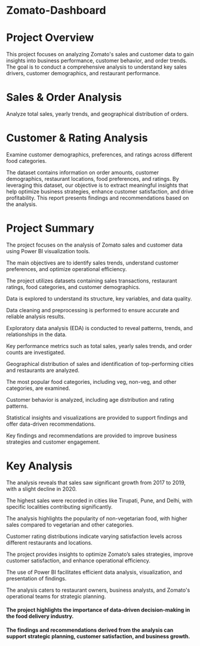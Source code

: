 # Zomato-Dashboard

# Project Overview

This project focuses on analyzing Zomato's sales and customer data to gain insights into business performance, customer behavior, and order trends. The goal is to conduct a comprehensive analysis to understand key sales drivers, customer demographics, and restaurant performance.

# Sales & Order Analysis

Analyze total sales, yearly trends, and geographical distribution of orders.

# Customer & Rating Analysis

Examine customer demographics, preferences, and ratings across different food categories.

The dataset contains information on order amounts, customer demographics, restaurant locations, food preferences, and ratings. By leveraging this dataset, our objective is to extract meaningful insights that help optimize business strategies, enhance customer satisfaction, and drive profitability. This report presents findings and recommendations based on the analysis.

# Project Summary

The project focuses on the analysis of Zomato sales and customer data using Power BI visualization tools.

The main objectives are to identify sales trends, understand customer preferences, and optimize operational efficiency.

The project utilizes datasets containing sales transactions, restaurant ratings, food categories, and customer demographics.

Data is explored to understand its structure, key variables, and data quality.

Data cleaning and preprocessing is performed to ensure accurate and reliable analysis results.

Exploratory data analysis (EDA) is conducted to reveal patterns, trends, and relationships in the data.

Key performance metrics such as total sales, yearly sales trends, and order counts are investigated.

Geographical distribution of sales and identification of top-performing cities and restaurants are analyzed.

The most popular food categories, including veg, non-veg, and other categories, are examined.

Customer behavior is analyzed, including age distribution and rating patterns.

Statistical insights and visualizations are provided to support findings and offer data-driven recommendations.

Key findings and recommendations are provided to improve business strategies and customer engagement.

# Key Analysis

The analysis reveals that sales saw significant growth from 2017 to 2019, with a slight decline in 2020.

The highest sales were recorded in cities like Tirupati, Pune, and Delhi, with specific localities contributing significantly.

The analysis highlights the popularity of non-vegetarian food, with higher sales compared to vegetarian and other categories.

Customer rating distributions indicate varying satisfaction levels across different restaurants and locations.

The project provides insights to optimize Zomato’s sales strategies, improve customer satisfaction, and enhance operational efficiency.

The use of Power BI facilitates efficient data analysis, visualization, and presentation of findings.

The analysis caters to restaurant owners, business analysts, and Zomato's operational teams for strategic planning.

#### The project highlights the importance of data-driven decision-making in the food delivery industry.

#### The findings and recommendations derived from the analysis can support strategic planning, customer satisfaction, and business growth.

